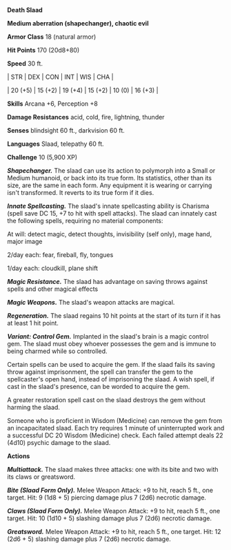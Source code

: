 **Death Slaad**

**Medium aberration (shapechanger), chaotic evil**

**Armor Class** 18 (natural armor)

**Hit Points** 170 (20d8+80)

**Speed** 30 ft.

|   STR   |   DEX   |   CON   |   INT   |   WIS   |   CHA   |
  
| 20 (+5) | 15 (+2) | 19 (+4) | 15 (+2) | 10 (0) | 16 (+3) |

**Skills** Arcana +6, Perception +8

**Damage Resistances** acid, cold, fire, lightning, thunder

**Senses** blindsight 60 ft., darkvision 60 ft.

**Languages** Slaad, telepathy 60 ft.

**Challenge** 10 (5,900 XP)

***Shapechanger.*** The slaad can use its action to polymorph into a Small or Medium humanoid, or back into its true form. Its statistics, other than its size, are the same in each form. Any equipment it is wearing or carrying isn't transformed. It reverts to its true form if it dies.

***Innate Spellcasting.*** The slaad's innate spellcasting ability is Charisma (spell save DC 15, +7 to hit with spell attacks). The slaad can innately cast the following spells, requiring no material components: 

At will: detect magic, detect thoughts, invisibility (self only), mage hand, major image

2/day each: fear, fireball, fly, tongues

1/day each: cloudkill, plane shift

***Magic Resistance.*** The slaad has advantage on saving throws against spells and other magical effects

***Magic Weapons.*** The slaad's weapon attacks are magical.

***Regeneration.*** The slaad regains 10 hit points at the start of its turn if it has at least 1 hit point.

***Variant: Control Gem.*** Implanted in the slaad's brain is a magic control gem. The slaad must obey whoever possesses the gem and is immune to being charmed while so controlled.

Certain spells can be used to acquire the gem. If the slaad fails its saving throw against imprisonment, the spell can transfer the gem to the spellcaster's open hand, instead of imprisoning the slaad. A wish spell, if cast in the slaad's presence, can be worded to acquire the gem.

A greater restoration spell cast on the slaad destroys the gem without harming the slaad.

Someone who is proficient in Wisdom (Medicine) can remove the gem from an incapacitated slaad. Each try requires 1 minute of uninterrupted work and a successful DC 20 Wisdom (Medicine) check. Each failed attempt deals 22 (4d10) psychic damage to the slaad.

**Actions**

***Multiattack.*** The slaad makes three attacks: one with its bite and two with its claws or greatsword.

***Bite (Slaad Form Only).*** Melee Weapon Attack: +9 to hit, reach 5 ft., one target. Hit: 9 (1d8 + 5) piercing damage plus 7 (2d6) necrotic damage.

***Claws (Slaad Form Only).*** Melee Weapon Attack: +9 to hit, reach 5 ft., one target. Hit: 10 (1d10 + 5) slashing damage plus 7 (2d6) necrotic damage.

***Greatsword.*** Melee Weapon Attack: +9 to hit, reach 5 ft., one target. Hit: 12 (2d6 + 5) slashing damage plus 7 (2d6) necrotic damage.

